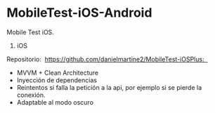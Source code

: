 # MobileTest-iOS-Android
Mobile Test iOS.

1. iOS

Repositorio:  https://github.com/danielmartine2/MobileTest-iOSPlus:    
- MVVM + Clean Architecture   
- Inyección de dependencias
- Reintentos si falla la petición a la api, por ejemplo si se pierde la conexión. 
- Adaptable al modo oscuro
